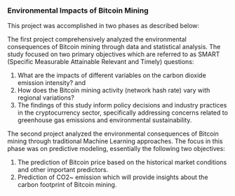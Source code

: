 ### Environmental Impacts of Bitcoin Mining


This project was accomplished in two phases as described below:

The first project comprehensively analyzed the environmental consequences 
of Bitcoin mining through data and statistical analysis. 
The study focused on two primary objectives which are referred to as 
SMART (Specific Measurable Attainable Relevant and Timely) questions: 
1) What are the impacts of different variables on the carbon dioxide emission intensity? and
2) How does the Bitcoin mining activity (network hash rate) vary with regional variations?
3) The findings of this study inform policy decisions and industry practices in the cryptocurrency sector,
specifically addressing concerns related to greenhouse gas emissions and environmental sustainability.

The second project analyzed the environmental consequences of Bitcoin mining through traditional Machine Learning approaches. 
The focus in this phase was on predictive modeling, essentially the following two objectives: 
1) The prediction of Bitcoin price based on the historical market conditions and other important predictors.
2) Prediction of CO2~ emission which will provide insights about the carbon footprint of Bitcoin mining.

